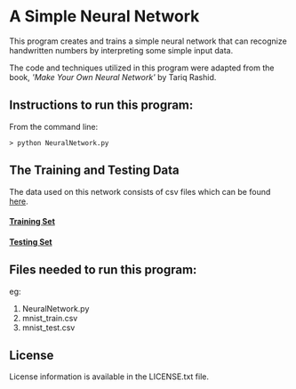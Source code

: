 # A Simple Neural Network
This program creates and trains a simple neural network that can recognize handwritten numbers by interpreting some simple input data.

The code and techniques utilized in this program were adapted from the book, _'Make Your Own Neural Network'_ by Tariq Rashid.

## Instructions to run this program:
From the command line:
```
> python NeuralNetwork.py
```

## The Training and Testing Data
The data used on this network consists of csv files which can be found [here](https://pjreddie.com/projects/mnist-in-csv/).
#### [Training Set](https://pjreddie.com/media/files/mnist_train.csv)
#### [Testing Set](https://pjreddie.com/media/files/mnist_test.csv)

## Files needed to run this program:
eg:
1. NeuralNetwork.py
2. mnist_train.csv
3. mnist_test.csv

## License
License information is available in the LICENSE.txt file.
